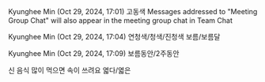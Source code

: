 Kyunghee Min (Oct 29, 2024, 17:01)
고동색
Messages addressed to "Meeting Group Chat" will also appear in the meeting group chat in Team Chat
 
Kyunghee Min (Oct 29, 2024, 17:04)
연청색/청색/진청색
보름/보름달
 
Kyunghee Min (Oct 29, 2024, 17:09)
보름동안/2주동안

신 음식 많이 먹으면 속이 쓰려요
엷다/엷은